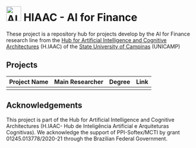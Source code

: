 # <img src="" alt="AI for Finance Team Logo" width="40" height="40"> HIAAC - AI for Finance

These project is a repository hub for projects develop by the AI for Finance research line from the [Hub for Artificial Intelligence and Cognitive Architectures](https://hiaac.unicamp.br/en/) (H.IAAC) of the [State University of Campinas](https://www.unicamp.br/unicamp/) (UNICAMP)

## Projects

|Project Name| Main Researcher | Degree | Link|
|---|---|---|---|
|<project-name>| <main-student>| <research-degree>| <link-to-project-github>|

## Acknowledgements

This project is part of the Hub for Artificial Intelligence and Cognitive Architectures (H.IAAC- Hub de Inteligência Artificial e Arquiteturas Cognitivas). We acknowledge the support of PPI-Softex/MCTI by grant 01245.013778/2020-21 through the Brazilian Federal Government.
